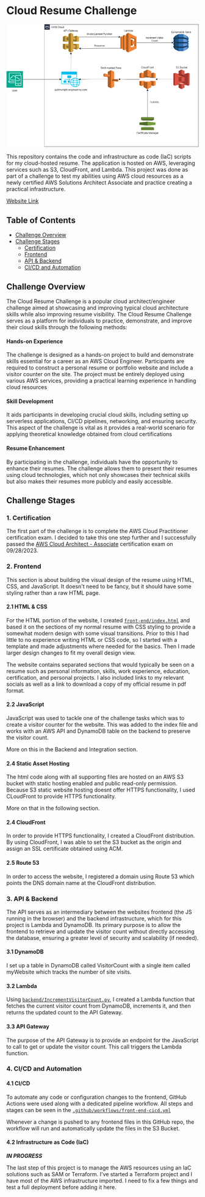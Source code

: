 # Cloud Resume Challenge

![Architecture](front-end/images/cloud-resume-architecture.png)

This repository contains the code and infrastructure as code (IaC) scripts for my cloud-hosted resume. The application is hosted on AWS, leveraging services such as S3, CloudFront, and Lambda.
This project was done as part of a challenge to test my abilities using AWS cloud resources as a newly certified AWS Solutions Architect Associate and practice creating a practical infrastructure.

[Website Link](https://justinwright-engineering.com)

## Table of Contents

- [Challenge Overview](#challenge-overview)
- [Challenge Stages](#challenge-stages)
  - [Certification](#1-certification)
  - [Frontend](#2-frontend)
  - [API & Backend](#3-api--backend)
  - [CI/CD and Automation](#4-cicd-and-automation)

## Challenge Overview

The Cloud Resume Challenge is a popular cloud architect/engineer challenge aimed at showcasing and improving typical cloud architecture skills while also improving resume visibility.
The Cloud Resume Challenge serves as a platform for individuals to practice, demonstrate, and improve their cloud skills through the following methods:

#### Hands-on Experience
The challenge is designed as a hands-on project to build and demonstrate skills essential for a career as an AWS Cloud Engineer. Participants are required to construct a personal resume or portfolio website and include a visitor counter on the site. The project must be entirely deployed using various AWS services, providing a practical learning experience in handling cloud resources

#### Skill Development
It aids participants in developing crucial cloud skills, including setting up serverless applications, CI/CD pipelines, networking, and ensuring security. This aspect of the challenge is vital as it provides a real-world scenario for applying theoretical knowledge obtained from cloud certifications

#### Resume Enhancement
By participating in the challenge, individuals have the opportunity to enhance their resumes. The challenge allows them to present their resumes using cloud technologies, which not only showcases their technical skills but also makes their resumes more publicly and easily accessible.


## Challenge Stages

### 1. Certification

The first part of the challenge is to complete the AWS Cloud Practitioner certification exam. I decided to take this one step further and I successfully passed the [AWS Cloud Architect - Associate](https://www.credly.com/badges/70a3664d-e78e-4ed6-9357-fa81fbb3c0e1/public_url) certification exam on 09/28/2023.

### 2. Frontend

This section is about building the visual design of the resume using HTML, CSS, and JavaScript. It doesn't need to be fancy, but it should have some styling rather than a raw HTML page.

#### 2.1  HTML & CSS

For the HTML portion of the website, I created [`front-end/index.html`](front-end/index.html) and based it on the sections of my normal resume with CSS styling to provide a somewhat modern design with some visual transitions.
Prior to this I had little to no experience writing HTML or CSS code, so I started with a template and made adjustments where needed for the basics. Then I made larger design changes to fit my overall design view.

The website contains separated sections that would typically be seen on a resume such as personal information, skills, work experience, education, certification, and personal projects. I also included links to my relevant socials as well as a link to download a copy of my official resume in pdf format.

#### 2.2  JavaScript

JavaScript was used to tackle one of the challenge tasks which was to create a visitor counter for the website. This was added to the index file and works with an AWS API and DynamoDB table on the backend to preserve the visitor count.

More on this in the Backend and Integration section.

#### 2.4  Static Asset Hosting

The html code along with all supporting files are hosted on an AWS S3 bucket with static hosting enabled and public read-only permission. Because S3 static website hosting doesnt offer HTTPS functionality, I used CLoudFront to provide HTTPS functionality.

More on that in the following section.

#### 2.4  CloudFront

In order to provide HTTPS functionality, I created a CloudFront distribution. By using CloudFront, I was able to set the S3 bucket as the origin and assign an SSL certificate obtained using ACM.

#### 2.5  Route 53

In order to access the website, I registered a domain using Route 53 which points the DNS domain name at the CloudFront distribution.

### 3. API & Backend

The API serves as an intermediary between the websites frontend (the JS running in the browser) and the backend infrastructure, which for this project is Lambda and DynamoDB.
Its primary purpose is to allow the frontend to retrieve and update the visitor count without directly accessing the database, ensuring a greater level of security and scalability (if needed).

#### 3.1  DynamoDB

I set up a table in DynamoDB called VisitorCount with a single item called myWebsite which tracks the number of site visits.

#### 3.2  Lambda

Using [`backend/IncrementVisitorCount.py`](backend/IncrementVisitorCount.py), I created a Lambda function that fetches the current visitor count from DynamoDB, increments it, and then returns the updated count to the API Gateway.

#### 3.3  API Gateway

The purpose of the API Gateway is to provide an endpoint for the JavaScript to call to get or update the visitor count. This call triggers the Lambda function.

### 4. CI/CD and Automation

#### 4.1 CI/CD

To automate any code or configuration changes to the frontend, GitHub Actions were used along with a dedicated pipeline workflow. All steps and stages can be seen in the [`.github/workflows/front-end-cicd.yml`](.github/workflows/front-end-cicd.yml)

Whenever a change is pushed to any frontend files in this GitHub repo, the workflow will run and automatically update the files in the S3 Bucket.

#### 4.2 Infrastructure as Code (IaC)

***IN PROGRESS***

The last step of this project is to manage the AWS resources using an IaC solutions such as SAM or Terraform. I've started a Terraform project and I have most of the AWS infrastructure imported. I need to fix a few things and test a full deployment before adding it here. 